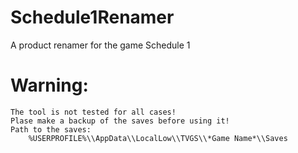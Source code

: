 # Schedule1Renamer
A product renamer for the game Schedule 1

# Warning:
    The tool is not tested for all cases!
    Plase make a backup of the saves before using it!
    Path to the saves:
        %USERPROFILE%\\AppData\\LocalLow\\TVGS\\*Game Name*\\Saves